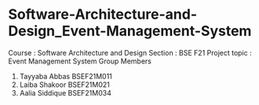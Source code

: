 # Software-Architecture-and-Design_Event-Management-System
Course : Software Architecture and Design
Section : BSE F21
Project topic : Event Management System
Group Members
1. Tayyaba Abbas BSEF21M011
2. Laiba Shakoor BSEF21M021
3. Aalia Siddique BSEF21M034  
